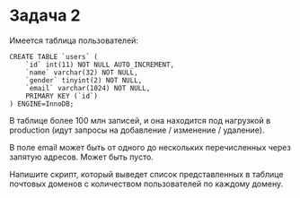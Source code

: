 Задача 2 
=======
Имеется таблица пользователей:

```
CREATE TABLE `users` (
    `id` int(11) NOT NULL AUTO_INCREMENT,
    `name` varchar(32) NOT NULL,
    `gender` tinyint(2) NOT NULL,
    `email` varchar(1024) NOT NULL,
    PRIMARY KEY (`id`)
) ENGINE=InnoDB;
```

В таблице более 100 млн записей, и она находится под нагрузкой в production (идут запросы на добавление / изменение / удаление).

В поле email может быть от одного до нескольких перечисленных через запятую адресов. Может быть пусто.

Напишите скрипт, который выведет список представленных в таблице почтовых доменов с количеством пользователей по каждому домену.

